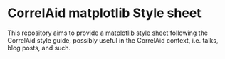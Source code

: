 # CorrelAid matplotlib Style sheet

This repository aims to provide a [matplotlib style sheet](https://matplotlib.org/3.3.3/tutorials/introductory/customizing.html) following the CorrelAid style guide, possibly useful in the CorrelAid context, i.e. talks, blog posts, and such. 
